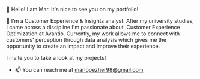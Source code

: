 👋 Hello! I am Mar. It's nice to see you on my portfolio!

🌱 I'm a Customer Experience & Insights analyst. After my university studies, I came across a discipline I'm passionate about, Customer Experience Optimization at Avantio. 
Currently, my work allows me to connect with customers' perception through data analysis which gives me the opportunity to create an impact and improve their experience.

I invite you to take a look at my projects!

- 📫 You can reach me at marlopezher98@gmail.com 
